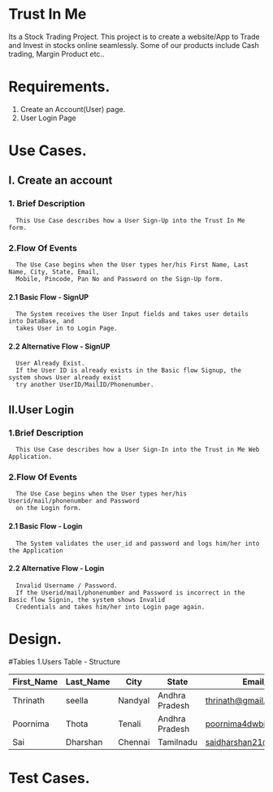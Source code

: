 # Trust In Me

Its a Stock Trading Project. This project is to create a website/App to Trade and Invest in stocks online seamlessly.
Some of our products include Cash trading, Margin Product etc..

# Requirements.
1. Create an Account(User) page.
2. User Login Page 

# Use Cases.

## I. Create an account

### 1. Brief Description
      This Use Case describes how a User Sign-Up into the Trust In Me form.
      
 ### 2.Flow Of Events
      The Use Case begins when the User types her/his First Name, Last Name, City, State, Email, 
      Mobile, Pincode, Pan No and Password on the Sign-Up form.
      
   #### 2.1 Basic Flow - SignUP
      The System receives the User Input fields and takes user details into DataBase, and 
      takes User in to Login Page.
      
   #### 2.2 Alternative Flow - SignUP
      User Already Exist. 
      If the User ID is already exists in the Basic flow Signup, the system shows User already exist 
      try another UserID/MailID/Phonenumber.
      
  ## II.User Login
 
 ### 1.Brief Description
      This Use Case describes how a User Sign-In into the Trust in Me Web Application.
      
 ### 2.Flow Of Events
      The Use Case begins when the User types her/his Userid/mail/phonenumber and Password      
      on the Login form.
      
   #### 2.1 Basic Flow - Login
      The System validates the user_id and password and logs him/her into the Application
      
   #### 2.2 Alternative Flow - Login
      Invalid Username / Password. 
      If the Userid/mail/phonenumber and Password is incorrect in the Basic flow Signin, the system shows Invalid 
      Credentials and takes him/her into Login page again.
# Design.

#Tables
1.Users Table - Structure

| First_Name     | Last_Name   | City      |    State      |     Email_Id           |   Mobile  | PinCode  |   Pan_No     |Password|
| -------------  |-------------| ----------|-------------- |----------------------  |-----------|----------|------------  |--------  |
|  Thrinath      |  seella     |  Nandyal  |Andhra Pradesh |thrinath@gmail.com      |9581436061 |  518501  |              |abc@123   |
|  Poornima      |  Thota      |   Tenali  |Andhra Pradesh |poornima4dwbi@gmail.com |9666163164 |  522201  |  AMCPT5127D  |test@123  |
|  Sai           |  Dharshan   |  Chennai  |Tamilnadu      |saidharshan21@gmail.com |8056028700 |  600034  |  507DDFG56D  |master@123|
# Test Cases.
